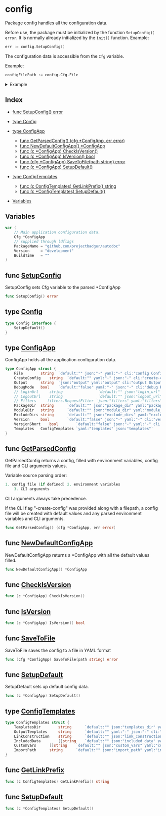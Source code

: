 
# config

Package config handles all the configuration data.

Before use, the package must be initialized by the function `SetupConfig() error`. It is normally already initialized by the `init()` function.
Example:

```go
err := config.SetupConfig()
```
The configuration data is accessible from the `Cfg` variable.

Example:

```go
configFilePath := config.Cfg.File
```


<details>
<summary>Example</summary>
<p>

```go
{

	fmt.Println(config.Cfg.PackageDir)

}
```
</p></details>

## Index

- [func SetupConfig() error](#func-setupconfig-error)

- [type Config](#config)
- [type ConfigApp](#configapp)
  - [func GetParsedConfig() (cfg *ConfigApp, err error)](#func-getparsedconfig--configapp-err-error)
  - [func NewDefaultConfigApp() *ConfigApp](#func-newdefaultconfigapp-configapp)
  - [func (c *ConfigApp) CheckIsVersion()](#func--configapp-checkisversion)
  - [func (c *ConfigApp) IsVersion() bool](#func--configapp-isversion-bool)
  - [func (cfg *ConfigApp) SaveToFile(path string) error](#func--configapp-savetofile-string-error)
  - [func (c *ConfigApp) SetupDefault()](#func--configapp-setupdefault)
- [type ConfigTemplates](#configtemplates)
  - [func (c ConfigTemplates) GetLinkPrefix() string](#func--configtemplates-getlinkprefix-string)
  - [func (c *ConfigTemplates) SetupDefault()](#func--configtemplates-setupdefault)
- [Variables](#variables)

## Variables
```go
var (
	// Main application configuration data.
	Cfg	*ConfigApp
	// supplied through ldflags
	PackageName	= "github.com/projectbadger/autodoc"
	Version		= "development"
	BuildTime	= ""
)

```

## func [SetupConfig](<config.go#L86>)

SetupConfig sets Cfg variable to the parsed *ConfigApp

```go
func SetupConfig() error
```


## type [Config](<config.go#L19>)
```go
type Config interface {
	SetupDefault()
}
```

## type [ConfigApp](<configApp.go#L13>)
ConfigApp holds all the application configuration data.
```go
type ConfigApp struct {
	File		string	`default:"" json:"-" yaml:"-" cli:"config Config file path\n     "`
	CreateConfig	string	`default:"" yaml:"-" json:"-" cli:"create-config Create a named default config file with cli parameters and environment variables.\n   "`
	Output		string	`json:"output" yaml:"output" cli:"output Output the generated documentation to file\n    "`
	DebugMode	bool	`default:"false" yaml:"-" json:"-" cli:"debug Run the app in debug mode\n   "`
	// LoginUrl     string                `default:"" json:"login_url" yaml:"login_url" cli:"login-url Login URL to appear at the top of the page\n      "`
	// LogoutUrl    string                `default:"" json:"logout_url" yaml:"logout_url" cli:"logout-url Logout URL to appear at the top of the page\n      "`
	// Filters     filters.RequestFilter `json:"filters" yaml:"filters"`
	PackageDir	string		`default:"" json:"package_dir" yaml:"package_dir" cli:"package Package directory filepath.\nThe contents of this directory will be parsed as a Go package\n      "`
	ModuleDir	string		`default:"" json:"module_dir" yaml:"module_dir" cli:"module Module directory filepath.\nThe contents of this directory will be parsed as a Go module\n      "`
	ExcludeDirs	string		`default:"" json:"exclude_dirs" yaml:"exclude_dirs" cli:"exclude Exclude directories from the package search.\nDefault:\n  node_nodules;.git\n      "`
	Version		bool		`default:"false" json:"-" yaml:"-" cli:"version Print version"`
	VersionShort	bool		`default:"false" json:"-" yaml:"-" cli:"v Print version"`
	Templates	ConfigTemplates	`yaml:"templates" json:"templates"`
}
```

## func [GetParsedConfig](<config.go#L46>)

GetParsedConfig returns a config, filled with
environment variables, config file and CLI arguments
values.

Variable source parsing order:
```go
1. config file (if defined)	2. environment variables
	3. CLI arguments

```
CLI arguments always take precedence.

If the CLI flag "-create-config" was provided along with
a filepath, a config file will be created with default
values and any parsed environment variables and CLI
arguments.

```go
func GetParsedConfig() (cfg *ConfigApp, err error)
```
## func [NewDefaultConfigApp](<config.go#L25>)

NewDefaultConfigApp returns a *ConfigApp with all the
default values filled.

```go
func NewDefaultConfigApp() *ConfigApp
```

## func [CheckIsVersion](<configApp.go#L33>)

```go
func (c *ConfigApp) CheckIsVersion()
```
## func [IsVersion](<configApp.go#L29>)

```go
func (c *ConfigApp) IsVersion() bool
```
## func [SaveToFile](<configApp.go#L43>)

SaveToFile saves the config to a file in YAML format

```go
func (cfg *ConfigApp) SaveToFile(path string) error
```
## func [SetupDefault](<configApp.go#L55>)

SetupDefault sets up default config data.

```go
func (c *ConfigApp) SetupDefault()
```

## type [ConfigTemplates](<configTemplates.go#L3>)
```go
type ConfigTemplates struct {
	TemplatesDir		string		`default:"" json:"templates_dir" yaml:"templates_dir" cli:"templates Templates directory filepath.\nThe templates within must have same names as the original ones:\n  doc.md, package.md, index.md, example.md, function.md, type.md\nDefault templates will be used instead the missing ones.\n      "`
	OutputTemplates		string		`default:"" yaml:"-" json:"-" cli:"output-templates Output template files to the provided directory path.\nIf empty, current working directory will be used.\n   "`
	LinkConstruction	string		`default:"" json:"link_construction" yaml:"link_construction" cli:"link-construction Links construction\n  Options: [ direct | github | gitlab | gitea ]\n      "`
	IncludedData		[]string	`default:"" json:"included_data" yaml:"included_data" cli:"included-data Data to be included in the rendered doc.\n  Options:\n    name,doc,examples,variables,constants,functions,function_examples,types,type_examples,type_functions,type_methods,index\n      " separator:","`
	CustomVars		[]string	`default:"" json:"custom_vars" yaml:"custom_vars" cli:"custom-vars Custom data to be included in the template overrides\n  Example:\n    -custom-vars var1=value1,var2=value2\n      " separator:","`
	ImportPath		string		`default:"" json:"import_path" yaml:"import_path" cli:"import-path Package import path. Will be parsed as a git server repository URL for links in the documentation.\n      "`
}
```

## func [GetLinkPrefix](<configApp.go#L72>)

```go
func (c ConfigTemplates) GetLinkPrefix() string
```
## func [SetupDefault](<configTemplates.go#L12>)

```go
func (c *ConfigTemplates) SetupDefault()
```

